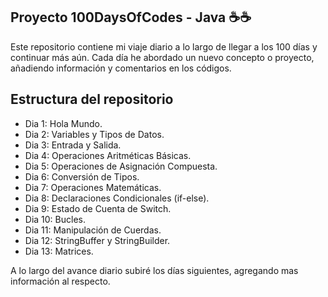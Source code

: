 ## Proyecto 100DaysOfCodes - Java ☕☕

Este repositorio contiene mi viaje diario a lo largo de llegar a los 100 días y continuar más aún.
Cada día he abordado un nuevo concepto o proyecto, añadiendo información y comentarios en los códigos.


## Estructura del repositorio

 - Dia 1: Hola Mundo.
 - Dia 2: Variables y Tipos de Datos.
 - Dia 3: Entrada y Salida.
 - Dia 4: Operaciones Aritméticas Básicas.
 - Dia 5: Operaciones de Asignación Compuesta.
 - Dia 6: Conversión de Tipos.
 - Dia 7: Operaciones Matemáticas.
 - Dia 8: Declaraciones Condicionales (if-else).
 - Dia 9: Estado de Cuenta de Switch.
 - Dia 10: Bucles.
 - Dia 11: Manipulación de Cuerdas.
 - Dia 12: StringBuffer y StringBuilder.
 - Dia 13: Matrices.


A lo largo del avance diario subiré los días siguientes, agregando mas información al respecto.
